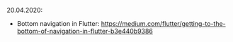 20.04.2020:

- Bottom navigation in Flutter: https://medium.com/flutter/getting-to-the-bottom-of-navigation-in-flutter-b3e440b9386
